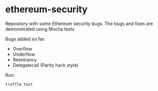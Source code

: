 # ethereum-security

Repository with some Ethereum security bugs.
The bugs and fixes are demonstrated using Mocha tests.

Bugs added so far:

* Overflow
* Underflow
* Reentrancy
* Delegatecall (Parity hack style)

Run:

```
truffle test
```
